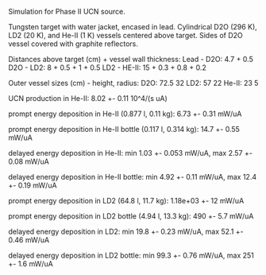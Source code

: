 Simulation for Phase II UCN source.

Tungsten target with water jacket, encased in lead.
Cylindrical D2O (296 K), LD2 (20 K), and He-II (1 K) vessels centered above target.
Sides of D2O vessel covered with graphite reflectors.

Distances above target (cm) + vessel wall thickness:
Lead - D2O: 4.7 + 0.5
D2O - LD2: 8 + 0.5 + 1 + 0.5
LD2 - HE-II: 15 + 0.3 + 0.8 + 0.2

Outer vessel sizes (cm) - height, radius:
D2O: 72.5 32
LD2: 57 22
He-II: 23 5

UCN production in He-II:
8.02 +- 0.11 10^4/(s uA)

prompt energy deposition in He-II (0.877 l, 0.11 kg):
6.73 +- 0.31 mW/uA

prompt energy deposition in He-II bottle (0.117 l, 0.314 kg):
14.7 +- 0.55 mW/uA

delayed energy deposition in He-II:
min 1.03 +- 0.053 mW/uA, max 2.57 +- 0.08 mW/uA

delayed energy deposition in He-II bottle:
min 4.92 +- 0.11 mW/uA, max 12.4 +- 0.19 mW/uA

prompt energy deposition in LD2 (64.8 l, 11.7 kg):
1.18e+03 +- 12 mW/uA

prompt energy deposition in LD2 bottle (4.94 l, 13.3 kg):
490 +- 5.7 mW/uA

delayed energy deposition in LD2:
min 19.8 +- 0.23 mW/uA, max 52.1 +- 0.46 mW/uA

delayed energy deposition in LD2 bottle:
min 99.3 +- 0.76 mW/uA, max 251 +- 1.6 mW/uA


